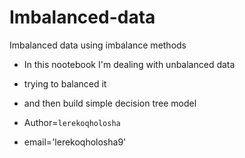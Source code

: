 # Imbalanced-data
Imbalanced data using imbalance methods

- In this nootebook I'm dealing with unbalanced data

- trying to balanced it

- and then build simple decision tree model

- Author=`lerekoqholosha`

- email='lerekoqholosha9'
